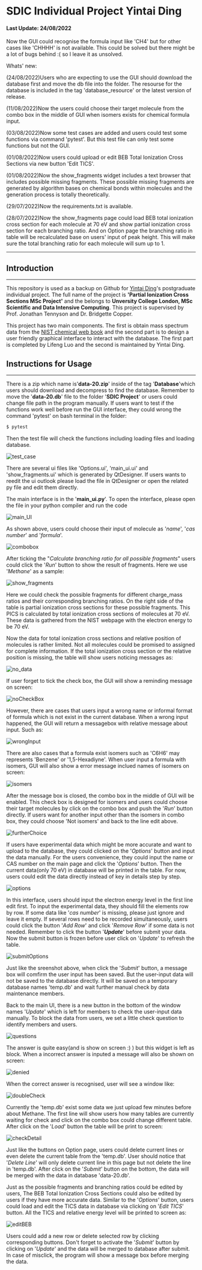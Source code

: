 # SDIC Individual Project Yintai Ding

#### Last Update: 24/08/2022

Now the GUI could recognise the formula input like 'CH4' but for other cases like 'CHHHH' is not available. This could be solved but there might be a lot of bugs behind :( so I leave it as unsolved.

Whats' new: 

(24/08/2022)Users who are expecting to use the GUI should download the database first and move the db file into the folder. The resourse for the database is included in the tag 'database_resource' or the latest version of release. 

(11/08/2022)Now the users could choose their target molecule from the combo box in the middle of GUI when isomers exists for chemical formula input. 

(03/08/2022)Now some test cases are added and users could test some functions via command 'pytest'. But this test file can only test some functions but not the GUI.

(01/08/2022)Now users could upload or edit BEB Total Ionization Cross Sections via new button 'Edit TICS'.

(01/08/2022)Now the show_fragments widget includes a text browser that includes possible missing fragments. These possible missing fragments are generated by algorithm bases on chemical bonds within molecules and the generation process is totally theoretically. 

(29/07/2022)Now the requirements.txt is available.

(28/07/2022)Now the show_fragments page could load BEB total ionization cross section for each molecule at 70 eV and show partial ionization cross section for each branching ratio. And on Option page the branching ratio in table will be recalculated base on users' input of peak height. This will make sure the total branching ratio for each molecule will sum up to 1.

------------

## Introduction

--------------

This repository is used as a backup on Github for [Yintai Ding](https://github.com/Yintai-Ding/SDIC-Project-YintaiDing)'s postgraduate individual project. The full name of the project is **'Partial Ionization Cross Sections MSc Project'** and the belongs to **Unversity College London, MSc Scientific and Data Intensive Computing**. This project is supervised by Prof. Jonathan Tennyson and Dr. Bridgette Copper.

This project has two main components. The first is obtain mass spectrum data from the [NIST chemical web book](https://webbook.nist.gov/chemistry/) and the second part is to design a user friendly graphical interface to interact with the database. The first part is completed by Lifeng Luo and the second is maintained by Yintai Ding. 

## Instructions for Usage

--------------

There is a zip which name is'**data-20.zip**' inside of the tag '**Database**'which users should download and decompress to find the database. Remember to move the '**data-20.db**' file to the folder '**SDIC Project**' or users could change file path in the program manually. If users want to test if the functions work well before run the GUI interface, they could wrong the command 'pytest' on bash terminal in the folder:

```Bash
$ pytest
```

Then the test file will check the functions including loading files and loading database.

![test_case]

There are several ui files like 'Options.ui', 'main_ui.ui' and 'show_fragments.ui' which is generated by QtDesigner. If users wants to reedit the ui outlook please load the file in QtDesigner or open the related py file and edit them directly. 

The main interface is in the '**main_ui.py**'. To open the interface, please open the file in your python compiler and run the code

![main_UI]

As shown above, users could choose their input of molecule as '*name*', '*cas number*' and '*formula*'. 

![combobox]

After ticking the "*Calculate branching ratio for all possible fragments*" users could click the '*Run*' button to show the result of fragments. Here we use '*Methane*' as a sample: 

![show_fragments]

Here we could check the possible fragments for different charge_mass ratios and their corresponding branching ratios. On the right side of the table is partial ionization cross sections for these possible fragments. This PICS is calculated by total ionization cross sections of molecules at 70 eV. These data is gathered from the NIST webpage with the electron energy to be 70 eV. 

Now the data for total ionization cross sections and relative position of molecules is rather limited. Not all molecules could be promised to assigned for complete information. If the total ionization cross section or the relative position is missing, the table will show users noticing messages as:

![no_data]

If user forget to tick the check box, the GUI will show a reminding message on screen:

![noCheckBox]

However, there are cases that users input a wrong name or informal format of formula which is not exist in the current database. When a wrong input happened, the GUI will return a messagebox with relative message about input. Such as:

![wrongInput]

There are also cases that a formula exist isomers such as 'C6H6' may represents 'Benzene' or '1,5-Hexadiyne'. When user input a formula with isomers, GUI will also show a error message inclued names of isomers on screen:

![isomers]

After the message box is closed, the combo box in the middle of GUI will be enabled. This check box is designed for isomers and users could choose their target molecules by click on the combo box and push the '*Run*' button directly. If users want for another input other than the isomers in combo box, they could choose 'Not isomers' and back to the line edit above.

![furtherChoice]

If users have experimental data which might be more accurate and want to upload to the database, they could clicked on the '*Options*' button and input the data manually. For the users convenience, they could input the name or CAS number on the main page and click the '*Options*' button. Then the current data(only 70 eV) in database will be printed in the table. For now, users could edit the data directly instead of key in details step by step.

![options]

In this interface, users should input the electron energy level in the first line edit first. To input the experimental data, they should fill the elements row by row. If some data like '*cas number*' is missing, please just ignore and leave it empty. If several rows need to be recorded simultaneously, users could click the button '*Add Row*' and click '*Remove Row*' if some data is not needed. Remember to click the button '***Update***' before submit your data. Now the submit button is frozen before user click on '*Update*' to refresh the table. 

![submitOptions]

Just like the sreenshot above, when click the '*Submit*' button, a message box will comfirm the user input has been saved. But the user-input data will not be saved to the database directly. It will be saved on a temporary database names 'temp.db' and wait further manual check by data maintenance members. 

Back to the main UI, there is a new button in the bottom of the window names '*Update*' which is left for members to check the user-input data manually. To block the data from users, we set a little check question to identify members and users.

![questions]

The answer is quite easy(and is show on screen :) ) but this widget is left as block. When a incorrect answer is inputed a message will also be shown on screen:

![denied]

When the correct answer is recognised, user will see a window like:

![doubleCheck]

Currently the 'temp.db' exist some data we just upload few minutes before about Methane. The first line will show users how many tables are currently waiting for check and click on the combo box could change different table. After click on the '*Load*' button the table will be print to screen:

![checkDetail]

Just like the buttons on Option page, users could delete current lines or even delete the current table from the 'temp.db'. User should notice that '*Delete Line*' will only delete current line in this page but not delete the line in 'temp.db'. After click on the '*Submit*' button on the bottom, the data will be merged with the data in database 'data-20.db'.

Just as the possible fragments and branching ratios could be edited by users, The BEB Total Ionization Cross Sections could also be edited by users if they have more accurate data. Similar to the '*Options*' button, users could load and edit the TICS data in database via clicking on '*Edit TICS*' button. All the TICS and relative energy level will be printed to screen as:

![editBEB]

Users could add a new row or delete selected row by clicking corresponding buttons. Don't forget to activate the '*Submit*' button by clicking on '*Update*' and the data will be merged to database after submit. In case of misclick, the program will show a message box before merging the data.

[main_UI]: /SDIC%20Project/main_UI.png
[show_fragments]: /SDIC%20Project/showFragments.png
[options]: /SDIC%20Project/options.png
[combobox]: /SDIC%20Project/combobox.png
[checkDetail]: /SDIC%20Project/checkDetail.png
[denied]: /SDIC%20Project/denied.png
[doubleCheck]: /SDIC%20Project/doubleCheck.png
[questions]: /SDIC%20Project/questions.png
[submitOptions]: /SDIC%20Project/submitOptions.png
[noCheckBox]: /SDIC%20Project/noCheckBox.png
[wrongInput]: /SDIC%20Project/wrongInput.png
[isomers]: /SDIC%20Project/isomers.png
[test_case]: /SDIC%20Project/test_case.png
[no_data]: /SDIC%20Project/NoDataFound.png
[editBEB]: /SDIC%20Project/editBEB.png
[furtherChoice]: /SDIC%20Project/furtherChoice.png